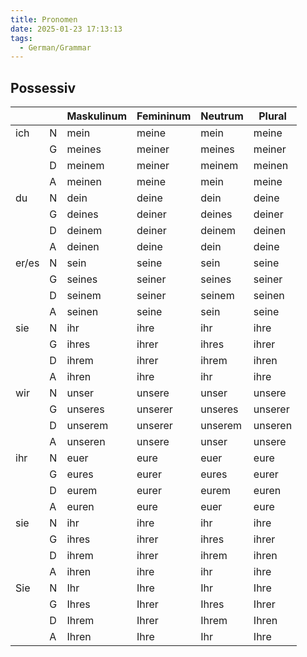 ```yaml
---
title: Pronomen
date: 2025-01-23 17:13:13
tags:
  - German/Grammar
---
```


## Possessiv

|       |     | Maskulinum | Femininum | Neutrum | Plural  |
| ----- | --- | ---------- | --------- | ------- | ------- |
| ich   | N   | mein       | meine     | mein    | meine   |
|       | G   | meines     | meiner    | meines  | meiner  |
|       | D   | meinem     | meiner    | meinem  | meinen  |
|       | A   | meinen     | meine     | mein    | meine   |
| du    | N   | dein       | deine     | dein    | deine   |
|       | G   | deines     | deiner    | deines  | deiner  |
|       | D   | deinem     | deiner    | deinem  | deinen  |
|       | A   | deinen     | deine     | dein    | deine   |
| er/es | N   | sein       | seine     | sein    | seine   |
|       | G   | seines     | seiner    | seines  | seiner  |
|       | D   | seinem     | seiner    | seinem  | seinen  |
|       | A   | seinen     | seine     | sein    | seine   |
| sie   | N   | ihr        | ihre      | ihr     | ihre    |
|       | G   | ihres      | ihrer     | ihres   | ihrer   |
|       | D   | ihrem      | ihrer     | ihrem   | ihren   |
|       | A   | ihren      | ihre      | ihr     | ihre    |
| wir   | N   | unser      | unsere    | unser   | unsere  |
|       | G   | unseres    | unserer   | unseres | unserer |
|       | D   | unserem    | unserer   | unserem | unseren |
|       | A   | unseren    | unsere    | unser   | unsere  |
| ihr   | N   | euer       | eure      | euer    | eure    |
|       | G   | eures      | eurer     | eures   | eurer   |
|       | D   | eurem      | eurer     | eurem   | euren   |
|       | A   | euren      | eure      | euer    | eure    |
| sie   | N   | ihr        | ihre      | ihr     | ihre    |
|       | G   | ihres      | ihrer     | ihres   | ihrer   |
|       | D   | ihrem      | ihrer     | ihrem   | ihren   |
|       | A   | ihren      | ihre      | ihr     | ihre    |
| Sie   | N   | Ihr        | Ihre      | Ihr     | Ihre    |
|       | G   | Ihres      | Ihrer     | Ihres   | Ihrer   |
|       | D   | Ihrem      | Ihrer     | Ihrem   | Ihren   |
|       | A   | Ihren      | Ihre      | Ihr     | Ihre    |
